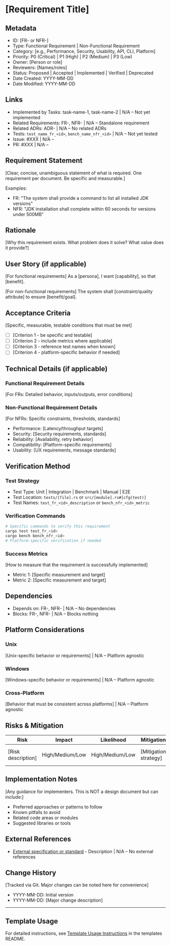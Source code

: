 # [Requirement Title]

## Metadata
- ID: [FR-<id> or NFR-<id>]
- Type: Functional Requirement | Non-Functional Requirement  
- Category: [e.g., Performance, Security, Usability, API, CLI, Platform]
- Priority: P0 (Critical) | P1 (High) | P2 (Medium) | P3 (Low)
- Owner: [Person or role]
- Reviewers: [Names/roles]
- Status: Proposed | Accepted | Implemented | Verified | Deprecated
  <!-- Proposed: Under discussion | Accepted: Approved for implementation | Implemented: Code complete | Verified: Tests passing | Deprecated: No longer applicable -->
- Date Created: YYYY-MM-DD
- Date Modified: YYYY-MM-DD

## Links
<!-- Internal project artifacts only. For external resources, see External References section -->
- Implemented by Tasks: task-name-1, task-name-2 | N/A – Not yet implemented
- Related Requirements: FR-<id>, NFR-<id> | N/A – Standalone requirement
- Related ADRs: ADR-<id> | N/A – No related ADRs
- Tests: `test_name_fr_<id>`, `bench_name_nfr_<id>` | N/A – Not yet tested
- Issue: #XXX | N/A – <reason>
- PR: #XXX | N/A – <reason>

## Requirement Statement

[Clear, concise, unambiguous statement of what is required. One requirement per document. Be specific and measurable.]

Examples:
- FR: "The system shall provide a command to list all installed JDK versions"
- NFR: "JDK installation shall complete within 60 seconds for versions under 500MB"

## Rationale

[Why this requirement exists. What problem does it solve? What value does it provide?]

## User Story (if applicable)

[For functional requirements]
As a [persona], I want [capability], so that [benefit].

[For non-functional requirements]
The system shall [constraint/quality attribute] to ensure [benefit/goal].

## Acceptance Criteria

[Specific, measurable, testable conditions that must be met]

- [ ] [Criterion 1 - be specific and testable]
- [ ] [Criterion 2 - include metrics where applicable]  
- [ ] [Criterion 3 - reference test names when known]
- [ ] [Criterion 4 - platform-specific behavior if needed]

## Technical Details (if applicable)

### Functional Requirement Details
[For FRs: Detailed behavior, inputs/outputs, error conditions]

### Non-Functional Requirement Details
[For NFRs: Specific constraints, thresholds, standards]
- Performance: [Latency/throughput targets]
- Security: [Security requirements, standards]
- Reliability: [Availability, retry behavior]
- Compatibility: [Platform-specific requirements]
- Usability: [UX requirements, message standards]

## Verification Method

### Test Strategy
- Test Type: Unit | Integration | Benchmark | Manual | E2E
- Test Location: `tests/[file].rs` or `src/[module].rs#[cfg(test)]`
- Test Names: `test_fr_<id>_description` or `bench_nfr_<id>_metric`

### Verification Commands
```bash
# Specific commands to verify this requirement
cargo test test_fr_<id>
cargo bench bench_nfr_<id>
# Platform-specific verification if needed
```

### Success Metrics
[How to measure that the requirement is successfully implemented]
- Metric 1: [Specific measurement and target]
- Metric 2: [Specific measurement and target]

## Dependencies

- Depends on: FR-<id>, NFR-<id> | N/A – No dependencies
- Blocks: FR-<id>, NFR-<id> | N/A – Blocks nothing

## Platform Considerations

### Unix
[Unix-specific behavior or requirements] | N/A – Platform agnostic

### Windows  
[Windows-specific behavior or requirements] | N/A – Platform agnostic

### Cross-Platform
[Behavior that must be consistent across platforms] | N/A – Platform agnostic

## Risks & Mitigation

| Risk | Impact | Likelihood | Mitigation | Validation |
|------|--------|------------|------------|------------|
| [Risk description] | High/Medium/Low | High/Medium/Low | [Mitigation strategy] | [How to verify mitigation] |

## Implementation Notes

[Any guidance for implementers. This is NOT a design document but can include:]
- Preferred approaches or patterns to follow
- Known pitfalls to avoid
- Related code areas or modules
- Suggested libraries or tools

## External References
<!-- Only external resources. Internal documents go in Links section -->
- [External specification or standard](URL) - Description | N/A – No external references

## Change History

[Tracked via Git. Major changes can be noted here for convenience]
- YYYY-MM-DD: Initial version
- YYYY-MM-DD: [Major change description]

---

## Template Usage

For detailed instructions, see [Template Usage Instructions](README.md#individual-requirement-template-requirementsmd) in the templates README.